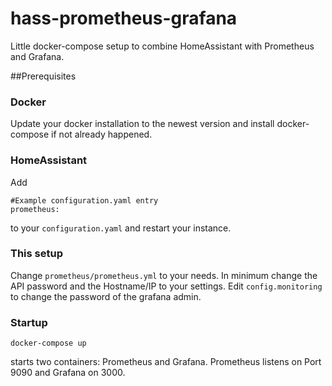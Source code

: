 # hass-prometheus-grafana
Little docker-compose setup to combine HomeAssistant with Prometheus and Grafana.

##Prerequisites
### Docker 
Update your docker installation to the newest version and install docker-compose if not already happened.

### HomeAssistant
Add
 
```
#Example configuration.yaml entry
prometheus:
```
to your `configuration.yaml` and restart your instance.

### This setup
Change `prometheus/prometheus.yml` to your needs. In minimum change the API password and the Hostname/IP to your settings.
Edit `config.monitoring` to change the password of the grafana admin.

### Startup
```
docker-compose up
```
starts two containers: Prometheus and Grafana.
Prometheus listens on Port 9090 and Grafana on 3000.